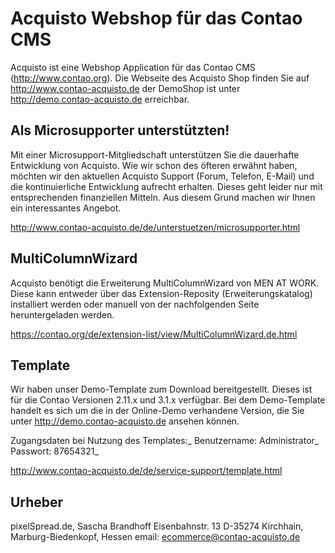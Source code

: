 Acquisto Webshop für das Contao CMS
===================================

Acquisto ist eine Webshop Application für das Contao CMS (http://www.contao.org).
Die Webseite des Acquisto Shop finden Sie auf http://www.contao-acquisto.de der 
DemoShop ist unter http://demo.contao-acquisto.de erreichbar.


Als Microsupporter unterstützten!
---------------------------------

Mit einer Microsupport-Mitgliedschaft unterstützen Sie die dauerhafte Entwicklung 
von Acquisto. Wie wir schon des öfteren erwähnt haben, möchten wir den aktuellen 
Acquisto Support (Forum, Telefon, E-Mail) und die kontinuierliche Entwicklung 
aufrecht erhalten. Dieses geht leider nur mit entsprechenden finanziellen Mitteln. 
Aus diesem Grund machen wir Ihnen ein interessantes Angebot.

http://www.contao-acquisto.de/de/unterstuetzen/microsupporter.html


MultiColumnWizard
-----------------
Acquisto benötigt die Erweiterung MultiColumnWizard von MEN AT WORK. Diese kann 
entweder über das Extension-Reposity (Erweiterungskatalog) installiert werden oder
manuell von der nachfolgenden Seite heruntergeladen werden.

https://contao.org/de/extension-list/view/MultiColumnWizard.de.html


Template
--------

Wir haben unser Demo-Template zum Download bereitgestellt. Dieses ist für die Contao 
Versionen 2.11.x und 3.1.x verfügbar. Bei dem Demo-Template handelt es sich um die in 
der Online-Demo verhandene Version, die Sie unter http://demo.contao-acquisto.de ansehen 
können.

Zugangsdaten bei Nutzung des Templates:_
Benutzername: Administrator_
Passwort:     87654321_

http://www.contao-acquisto.de/de/service-support/template.html


Urheber
-------
pixelSpread.de, Sascha Brandhoff
Eisenbahnstr. 13
D-35274 Kirchhain, Marburg-Biedenkopf, Hessen
email: ecommerce@contao-acquisto.de